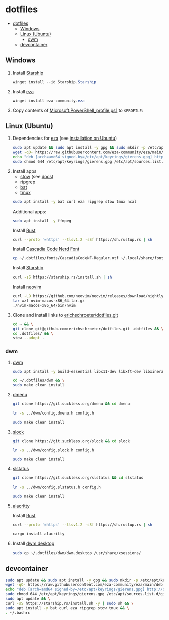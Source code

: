 # dotfiles
- [dotfiles](#dotfiles)
  - [Windows](#windows)
  - [Linux (Ubuntu)](#linux-ubuntu)
    - [dwm](#dwm)
  - [devcontainer](#devcontainer)

## Windows

1. Install [Starship](https://starship.rs/guide/#%F0%9F%9A%80-installation)
    ```powershell
    winget install --id Starship.Starship
    ```
1. Install [eza](https://github.com/eza-community/eza)
   ```powershell
   winget install eza-community.eza
   ```
1. Copy contents of [Microsoft.PowerShell_profile.ps1](./PowerShell/Microsoft.PowerShell_profile.ps1) to `$PROFILE`:

## Linux (Ubuntu)

1. Dependencies for [eza](https://github.com/eza-community/eza) (see [installation on Ubuntu](https://github.com/eza-community/eza/blob/main/INSTALL.md#debian-and-ubuntu))
    ```bash
    sudo apt update && sudo apt install -y gpg && sudo mkdir -p /etc/apt/keyrings && \
    wget -qO- https://raw.githubusercontent.com/eza-community/eza/main/deb.asc | sudo gpg --dearmor -o /etc/apt/keyrings/gierens.gpg && \
    echo "deb [arch=amd64 signed-by=/etc/apt/keyrings/gierens.gpg] http://deb.gierens.de stable main" | sudo tee /etc/apt/sources.list.d/gierens.list && \
    sudo chmod 644 /etc/apt/keyrings/gierens.gpg /etc/apt/sources.list.d/gierens.list
    ```
1. Install apps
    - [stow](https://www.gnu.org/software/stow/) (see [docs](https://www.gnu.org/software/stow/manual/stow.html))
    - [ripgrep](https://github.com/BurntSushi/ripgrep)
    - [bat](https://github.com/sharkdp/bat)
    - [tmux](https://github.com/tmux/tmux/wiki)
    ```bash
    sudo apt install -y bat curl eza ripgrep stow tmux ncal
    ```
    Additional apps:
    ```bash
    sudo apt install -y ffmpeg
    ```
    Install [Rust](https://www.rust-lang.org/tools/install)
    ```bash
    curl --proto '=https' --tlsv1.2 -sSf https://sh.rustup.rs | sh
    ```
    Install [Cascadia Code Nerd Font](https://github.com/microsoft/cascadia-code)
    ```bash
    cp ~/.dotfiles/fonts/CascadiaCodeNF-Regular.otf ~/.local/share/fonts/
    ```
    Install [Starship](https://starship.rs/guide/#%F0%9F%9A%80-installation)
    ```bash
    curl -sS https://starship.rs/install.sh | sh
    ```
    Install [neovim](https://neovim.io/)
    ```bash
    curl -LO https://github.com/neovim/neovim/releases/download/nightly/nvim-macos-x86_64.tar.gz
    tar xzf nvim-macos-x86_64.tar.gz
    ./nvim-macos-x86_64/bin/nvim
    ```
1. Clone and install links to [erichschroeter/dotfiles.git](https://github.com/erichschroeter/dotfiles)
    ```bash
    cd ~ && \
    git clone git@github.com:erichschroeter/dotfiles.git .dotfiles && \
    cd .dotfiles/ && \
    stow --adopt .
    ```

### dwm
1. [dwm](https://dwm.suckless.org/)
    ```bash
    sudo apt install -y build-essential libx11-dev libxft-dev libxinerama-dev libxrandr-dev xclip
    ```
    ```bash
    cd ~/.dotfiles/dwm && \
    sudo make clean install
    ```
1. [dmenu](https://tools.suckless.org/dmenu/)
    ```bash
    git clone https://git.suckless.org/dmenu && cd dmenu
    ```
    ```bash
    ln -s ../dwm/config.dmenu.h config.h
    ```
    ```bash
    sudo make clean install
    ```
1. [slock](https://tools.suckless.org/slock/)
    ```bash
    git clone https://git.suckless.org/slock && cd slock
    ```
    ```bash
    ln -s ../dwm/config.slock.h config.h
    ```
    ```bash
    sudo make clean install
    ```
1. [slstatus](https://tools.suckless.org/slstatus/)
    ```bash
    git clone https://git.suckless.org/slstatus && cd slstatus
    ```
    ```bash
    ln -s ../dwm/config.slstatus.h config.h
    ```
    ```bash
    sudo make clean install
    ```
1. [alacritty](https://alacritty.org/)

    Install [Rust](https://www.rust-lang.org/tools/install)
    ```bash
    curl --proto '=https' --tlsv1.2 -sSf https://sh.rustup.rs | sh
    ```
    ```bash
    cargo install alacritty
    ```
1. Install [dwm.desktop](dwm/dwm.desktop)
    ```bash
    sudo cp ~/.dotfiles/dwm/dwm.desktop /usr/share/xsessions/
    ```

## devcontainer

```bash
sudo apt update && sudo apt install -y gpg && sudo mkdir -p /etc/apt/keyrings && \
wget -qO- https://raw.githubusercontent.com/eza-community/eza/main/deb.asc | sudo gpg --dearmor -o /etc/apt/keyrings/gierens.gpg && \
echo "deb [arch=amd64 signed-by=/etc/apt/keyrings/gierens.gpg] http://deb.gierens.de stable main" | sudo tee /etc/apt/sources.list.d/gierens.list && \
sudo chmod 644 /etc/apt/keyrings/gierens.gpg /etc/apt/sources.list.d/gierens.list && \
sudo apt update && \
curl -sS https://starship.rs/install.sh -y | sudo sh && \
sudo apt install -y bat curl eza ripgrep stow tmux && \
. ~/.bashrc
```
